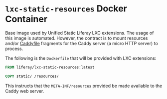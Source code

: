 # `lxc-static-resources` Docker Container

Base image used by Unified Static Liferay LXC extensions. The usage of this image is automated. However, the contract is to mount resources and/or [Caddyfile](https://caddyserver.com/docs/) fragments for the Caddy server (a micro HTTP server) to process.

The following is the `Dockerfile` that will be provided with LXC extensions:

```Dockerfile
FROM liferay/lxc-static-resources:latest

COPY static/ /resources/
```

This instructs that the `META-INF/resources` provided be made available to the Caddy web server.
